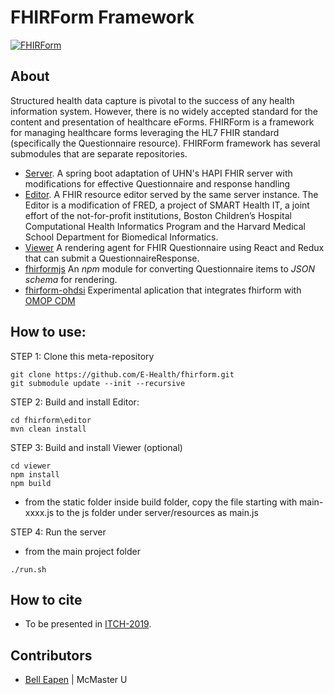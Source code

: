 # FHIRForm Framework

[![FHIRForm](https://raw.github.com/E-Health/fhirform/master/docs/FHIRForm.jpg)](http://canehealth.com)

## About

Structured health data capture is pivotal to the success of any health information system. However, there is no widely accepted standard for the content and presentation of healthcare eForms. FHIRForm is a framework for managing healthcare forms leveraging the HL7 FHIR standard (specifically the Questionnaire resource). FHIRForm framework has several submodules that are separate repositories.

* [Server](https://github.com/dermatologist/fhirform-server). A spring boot adaptation of UHN's HAPI FHIR server with modifications for effective Questionnaire and response handling
* [Editor](https://github.com/E-Health/fred). A FHIR resource editor served by the same server instance. The Editor is a modification of FRED, a project of SMART Health IT, a joint effort of the not-for-profit institutions, Boston Children’s Hospital Computational Health Informatics Program and the Harvard Medical School Department for Biomedical Informatics.
* [Viewer](https://github.com/dermatologist/fhir-questionnaire-render-react) A rendering agent for FHIR Questionnaire using React and Redux that can submit a QuestionnaireResponse.
* [fhirformjs](https://github.com/dermatologist/fhirformjs) An *npm* module for converting Questionnaire items to *JSON schema* for rendering.
* [fhirform-ohdsi](https://github.com/dermatologist/fhirform-ohdsi) Experimental aplication that integrates fhirform with [OMOP CDM](https://ohdsi.org/)

## How to use:

STEP 1: Clone this meta-repository

```
git clone https://github.com/E-Health/fhirform.git
git submodule update --init --recursive
```

STEP 2: Build and install Editor:
```
cd fhirform\editor
mvn clean install

```
STEP 3: Build and install Viewer (optional)

```
cd viewer
npm install
npm build
```
* from the static folder inside build folder, 
copy the file starting with main-xxxx.js to the js folder under server/resources as main.js

STEP 4: Run the server
* from the main project folder
```
./run.sh
```

## How to cite
* To be presented in [ITCH-2019](https://www.uvic.ca/hsd/itch/). 

## Contributors

* [Bell Eapen](https://nuchange.ca) | McMaster U
